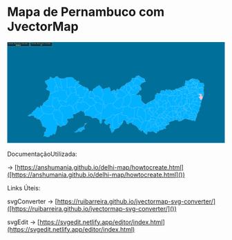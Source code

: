 # Mapa de Pernambuco com JvectorMap

![screenshot](assets/img/print.png)

DocumentaçãoUtilizada:

-> [https://anshumania.github.io/delhi-map/howtocreate.html]([https://anshumania.github.io/delhi-map/howtocreate.html]())

Links Úteis:

svgConverter -> [https://ruibarreira.github.io/jvectormap-svg-converter/]([https://ruibarreira.github.io/jvectormap-svg-converter/]())

svgEdit -> [https://svgedit.netlify.app/editor/index.html](https://svgedit.netlify.app/editor/index.html)
